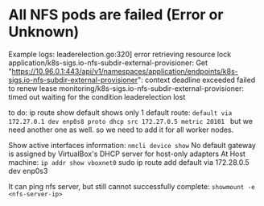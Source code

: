 # All NFS pods are failed (Error or Unknown)
Example logs:
    leaderelection.go:320] error retrieving resource lock application/k8s-sigs.io-nfs-subdir-external-provisioner: Get "https://10.96.0.1:443/api/v1/namespaces/application/endpoints/k8s-sigs.io-nfs-subdir-external-provisioner": context deadline exceeded
    failed to renew lease monitoring/k8s-sigs.io-nfs-subdir-external-provisioner: timed out waiting for the condition
    leaderelection lost
    
to do: 
ip route show default shows only 1 default route:
`default via 172.27.0.1 dev enp0s8 proto dhcp src 172.27.0.5 metric 20101 `
but we need another one as well. so we need to add it for all worker nodes.

Show active interfaces information:
`nmcli device show`
No default gateway is assigned by VirtualBox's DHCP server for host-only adapters 
At Host machine:
`ip addr show vboxnet0`
sudo ip route add default via 172.28.0.5 dev enp0s3

It can ping nfs server, but still cannot successfully complete: `showmount -e <nfs-server-ip>`

